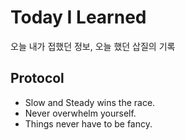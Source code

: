 # Today I Learned
오늘 내가 접했던 정보, 오늘 했던 삽질의 기록

## Protocol
* Slow and Steady wins the race.
* Never overwhelm yourself.
* Things never have to be fancy.
